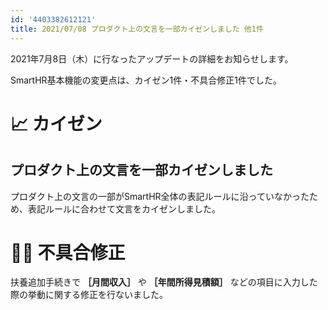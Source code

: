 ```yaml
---
id: '4403382612121'
title: 2021/07/08 プロダクト上の文言を一部カイゼンしました 他1件
---
```

2021年7月8日（木）に行なったアップデートの詳細をお知らせします。

SmartHR基本機能の変更点は、カイゼン1件・不具合修正1件でした。

# 📈 カイゼン

## プロダクト上の文言を一部カイゼンしました

プロダクト上の文言の一部がSmartHR全体の表記ルールに沿っていなかったため、表記ルールに合わせて文言をカイゼンしました。

# 👨‍⚕️ 不具合修正

扶養追加手続きで **［月間収入］** や **［年間所得見積額］** などの項目に入力した際の挙動に関する修正を行ないました。
